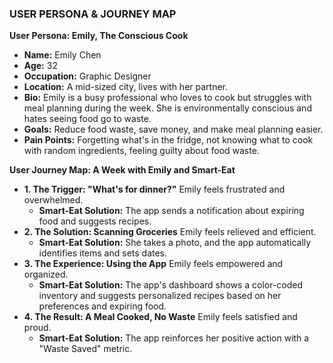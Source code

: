 ### **USER PERSONA & JOURNEY MAP**

**User Persona: Emily, The Conscious Cook**

* **Name:** Emily Chen
* **Age:** 32
* **Occupation:** Graphic Designer
* **Location:** A mid-sized city, lives with her partner.
* **Bio:** Emily is a busy professional who loves to cook but struggles with meal planning during the week. She is environmentally conscious and hates seeing food go to waste.
* **Goals:** Reduce food waste, save money, and make meal planning easier.
* **Pain Points:** Forgetting what's in the fridge, not knowing what to cook with random ingredients, feeling guilty about food waste.

**User Journey Map: A Week with Emily and Smart-Eat**

* **1. The Trigger: "What's for dinner?"** Emily feels frustrated and overwhelmed.
    * **Smart-Eat Solution:** The app sends a notification about expiring food and suggests recipes.
* **2. The Solution: Scanning Groceries** Emily feels relieved and efficient.
    * **Smart-Eat Solution:** She takes a photo, and the app automatically identifies items and sets dates.
* **3. The Experience: Using the App** Emily feels empowered and organized.
    * **Smart-Eat Solution:** The app's dashboard shows a color-coded inventory and suggests personalized recipes based on her preferences and expiring food.
* **4. The Result: A Meal Cooked, No Waste** Emily feels satisfied and proud.
    * **Smart-Eat Solution:** The app reinforces her positive action with a "Waste Saved" metric.
